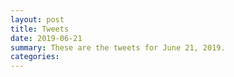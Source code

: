 ```yaml
---
layout: post
title: Tweets
date: 2019-06-21
summary: These are the tweets for June 21, 2019.
categories:
---
```


